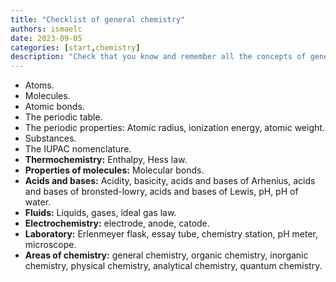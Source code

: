```yaml
---
title: "Checklist of general chemistry"
authors: ismaelc
date: 2023-09-05
categories: [start,chemistry]
description: "Check that you know and remember all the concepts of general chemistry, the first area of study when studying chemistry."
---
```


- Atoms.
- Molecules.
- Atomic bonds.
- The periodic table.
- The periodic properties: Atomic radius, ionization energy, atomic weight.
- Substances.
- The IUPAC nomenclature.
- **Thermochemistry:** Enthalpy, Hess law.
- **Properties of molecules:** Molecular bonds.
- **Acids and bases:** Acidity, basicity, acids and bases of Arhenius, acids and bases of bronsted-lowry, acids and bases of Lewis, pH, pH of water.
- **Fluids:** Liquids, gases, ideal gas law.
- **Electrochemistry:** electrode, anode, catode.
- **Laboratory:** Erlenmeyer flask, essay tube, chemistry station, pH meter, microscope.
- **Areas of chemistry:** general chemistry, organic chemistry, inorganic chemistry, physical chemistry, analytical chemistry, quantum chemistry.
